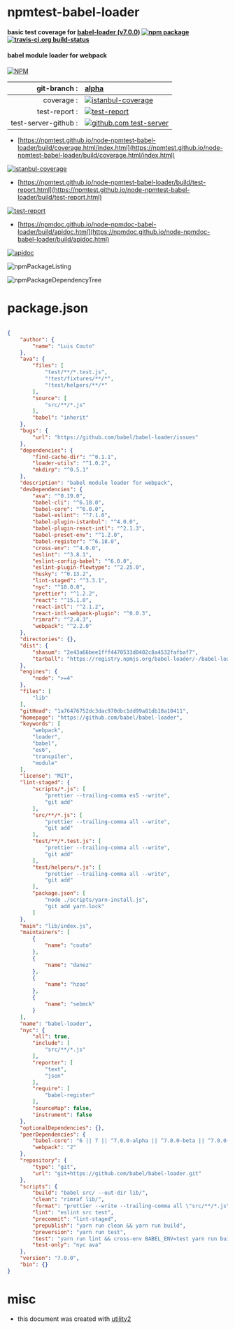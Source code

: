# npmtest-babel-loader

#### basic test coverage for  [babel-loader (v7.0.0)](https://github.com/babel/babel-loader)  [![npm package](https://img.shields.io/npm/v/npmtest-babel-loader.svg?style=flat-square)](https://www.npmjs.org/package/npmtest-babel-loader) [![travis-ci.org build-status](https://api.travis-ci.org/npmtest/node-npmtest-babel-loader.svg)](https://travis-ci.org/npmtest/node-npmtest-babel-loader)

#### babel module loader for webpack

[![NPM](https://nodei.co/npm/babel-loader.png?downloads=true&downloadRank=true&stars=true)](https://www.npmjs.com/package/babel-loader)

| git-branch : | [alpha](https://github.com/npmtest/node-npmtest-babel-loader/tree/alpha)|
|--:|:--|
| coverage : | [![istanbul-coverage](https://npmtest.github.io/node-npmtest-babel-loader/build/coverage.badge.svg)](https://npmtest.github.io/node-npmtest-babel-loader/build/coverage.html/index.html)|
| test-report : | [![test-report](https://npmtest.github.io/node-npmtest-babel-loader/build/test-report.badge.svg)](https://npmtest.github.io/node-npmtest-babel-loader/build/test-report.html)|
| test-server-github : | [![github.com test-server](https://npmtest.github.io/node-npmtest-babel-loader/GitHub-Mark-32px.png)](https://npmtest.github.io/node-npmtest-babel-loader/build/app/index.html) | | build-artifacts : | [![build-artifacts](https://npmtest.github.io/node-npmtest-babel-loader/glyphicons_144_folder_open.png)](https://github.com/npmtest/node-npmtest-babel-loader/tree/gh-pages/build)|

- [https://npmtest.github.io/node-npmtest-babel-loader/build/coverage.html/index.html](https://npmtest.github.io/node-npmtest-babel-loader/build/coverage.html/index.html)

[![istanbul-coverage](https://npmtest.github.io/node-npmtest-babel-loader/build/screenCapture.buildCi.browser.%252Ftmp%252Fbuild%252Fcoverage.lib.html.png)](https://npmtest.github.io/node-npmtest-babel-loader/build/coverage.html/index.html)

- [https://npmtest.github.io/node-npmtest-babel-loader/build/test-report.html](https://npmtest.github.io/node-npmtest-babel-loader/build/test-report.html)

[![test-report](https://npmtest.github.io/node-npmtest-babel-loader/build/screenCapture.buildCi.browser.%252Ftmp%252Fbuild%252Ftest-report.html.png)](https://npmtest.github.io/node-npmtest-babel-loader/build/test-report.html)

- [https://npmdoc.github.io/node-npmdoc-babel-loader/build/apidoc.html](https://npmdoc.github.io/node-npmdoc-babel-loader/build/apidoc.html)

[![apidoc](https://npmdoc.github.io/node-npmdoc-babel-loader/build/screenCapture.buildCi.browser.%252Ftmp%252Fbuild%252Fapidoc.html.png)](https://npmdoc.github.io/node-npmdoc-babel-loader/build/apidoc.html)

![npmPackageListing](https://npmtest.github.io/node-npmtest-babel-loader/build/screenCapture.npmPackageListing.svg)

![npmPackageDependencyTree](https://npmtest.github.io/node-npmtest-babel-loader/build/screenCapture.npmPackageDependencyTree.svg)



# package.json

```json

{
    "author": {
        "name": "Luis Couto"
    },
    "ava": {
        "files": [
            "test/**/*.test.js",
            "!test/fixtures/**/*",
            "!test/helpers/**/*"
        ],
        "source": [
            "src/**/*.js"
        ],
        "babel": "inherit"
    },
    "bugs": {
        "url": "https://github.com/babel/babel-loader/issues"
    },
    "dependencies": {
        "find-cache-dir": "^0.1.1",
        "loader-utils": "^1.0.2",
        "mkdirp": "^0.5.1"
    },
    "description": "babel module loader for webpack",
    "devDependencies": {
        "ava": "^0.19.0",
        "babel-cli": "^6.18.0",
        "babel-core": "^6.0.0",
        "babel-eslint": "^7.1.0",
        "babel-plugin-istanbul": "^4.0.0",
        "babel-plugin-react-intl": "^2.1.3",
        "babel-preset-env": "^1.2.0",
        "babel-register": "^6.18.0",
        "cross-env": "^4.0.0",
        "eslint": "^3.8.1",
        "eslint-config-babel": "^6.0.0",
        "eslint-plugin-flowtype": "^2.25.0",
        "husky": "^0.13.2",
        "lint-staged": "^3.3.1",
        "nyc": "^10.0.0",
        "prettier": "^1.2.2",
        "react": "^15.1.0",
        "react-intl": "^2.1.2",
        "react-intl-webpack-plugin": "^0.0.3",
        "rimraf": "^2.4.3",
        "webpack": "^2.2.0"
    },
    "directories": {},
    "dist": {
        "shasum": "2e43a66bee1fff4470533d0402c8a4532fafbaf7",
        "tarball": "https://registry.npmjs.org/babel-loader/-/babel-loader-7.0.0.tgz"
    },
    "engines": {
        "node": ">=4"
    },
    "files": [
        "lib"
    ],
    "gitHead": "1a76476752dc3dac970dbc1dd99a81db18a10411",
    "homepage": "https://github.com/babel/babel-loader",
    "keywords": [
        "webpack",
        "loader",
        "babel",
        "es6",
        "transpiler",
        "module"
    ],
    "license": "MIT",
    "lint-staged": {
        "scripts/*.js": [
            "prettier --trailing-comma es5 --write",
            "git add"
        ],
        "src/**/*.js": [
            "prettier --trailing-comma all --write",
            "git add"
        ],
        "test/**/*.test.js": [
            "prettier --trailing-comma all --write",
            "git add"
        ],
        "test/helpers/*.js": [
            "prettier --trailing-comma all --write",
            "git add"
        ],
        "package.json": [
            "node ./scripts/yarn-install.js",
            "git add yarn.lock"
        ]
    },
    "main": "lib/index.js",
    "maintainers": [
        {
            "name": "couto"
        },
        {
            "name": "danez"
        },
        {
            "name": "hzoo"
        },
        {
            "name": "sebmck"
        }
    ],
    "name": "babel-loader",
    "nyc": {
        "all": true,
        "include": [
            "src/**/*.js"
        ],
        "reporter": [
            "text",
            "json"
        ],
        "require": [
            "babel-register"
        ],
        "sourceMap": false,
        "instrument": false
    },
    "optionalDependencies": {},
    "peerDependencies": {
        "babel-core": "6 || 7 || ^7.0.0-alpha || ^7.0.0-beta || ^7.0.0-rc",
        "webpack": "2"
    },
    "repository": {
        "type": "git",
        "url": "git+https://github.com/babel/babel-loader.git"
    },
    "scripts": {
        "build": "babel src/ --out-dir lib/",
        "clean": "rimraf lib/",
        "format": "prettier --write --trailing-comma all \"src/**/*.js\" \"test/*.test.js\" \"test/helpers/*.js\" && prettier --write --trailing-comma es5 \"scripts/*.js\"",
        "lint": "eslint src test",
        "precommit": "lint-staged",
        "prepublish": "yarn run clean && yarn run build",
        "preversion": "yarn run test",
        "test": "yarn run lint && cross-env BABEL_ENV=test yarn run build && yarn run test-only",
        "test-only": "nyc ava"
    },
    "version": "7.0.0",
    "bin": {}
}
```



# misc
- this document was created with [utility2](https://github.com/kaizhu256/node-utility2)
